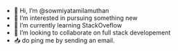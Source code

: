 - 👋 Hi, I’m @sowmiyatamilamuthan
- 👀 I’m interested in pursuing something new
- 🌱 I’m currently learning StackOveflow 
- 💞️ I’m looking to collaborate on full stack developement
- 📥 do ping me by sending an email.

<!---
sowmiyatamilamuthan/sowmiyatamilamuthan is a ✨ special ✨ repository because its `README.md` (this file) appears on your GitHub profile.
You can click the Preview link to take a look at your changes.
--->
